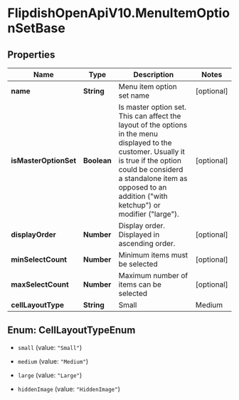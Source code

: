 # FlipdishOpenApiV10.MenuItemOptionSetBase

## Properties
Name | Type | Description | Notes
------------ | ------------- | ------------- | -------------
**name** | **String** | Menu item option set name | [optional] 
**isMasterOptionSet** | **Boolean** | Is master option set. This can affect the layout of the options in the menu displayed to the customer. Usually it is true if the option could be considerd a standalone item as opposed to an addition (\"with ketchup\") or modifier (\"large\"). | [optional] 
**displayOrder** | **Number** | Display order. Displayed in ascending order. | [optional] 
**minSelectCount** | **Number** | Minimum items must be selected | [optional] 
**maxSelectCount** | **Number** | Maximum number of items can be selected | [optional] 
**cellLayoutType** | **String** | Small | Medium | Large  Affects the layout of the menu. | [optional] 


<a name="CellLayoutTypeEnum"></a>
## Enum: CellLayoutTypeEnum


* `small` (value: `"Small"`)

* `medium` (value: `"Medium"`)

* `large` (value: `"Large"`)

* `hiddenImage` (value: `"HiddenImage"`)




